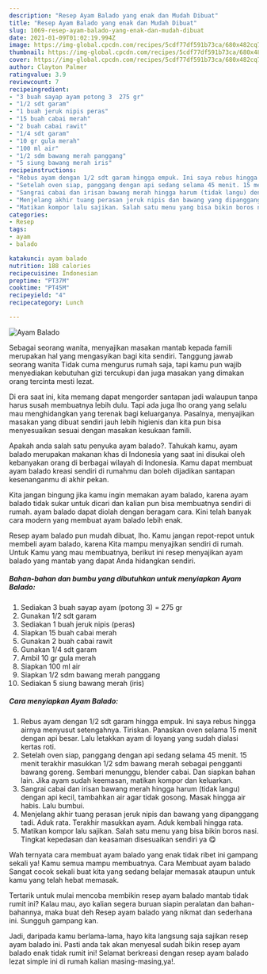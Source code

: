 ```yaml
---
description: "Resep Ayam Balado yang enak dan Mudah Dibuat"
title: "Resep Ayam Balado yang enak dan Mudah Dibuat"
slug: 1069-resep-ayam-balado-yang-enak-dan-mudah-dibuat
date: 2021-01-09T01:02:19.994Z
image: https://img-global.cpcdn.com/recipes/5cdf77df591b73ca/680x482cq70/ayam-balado-foto-resep-utama.jpg
thumbnail: https://img-global.cpcdn.com/recipes/5cdf77df591b73ca/680x482cq70/ayam-balado-foto-resep-utama.jpg
cover: https://img-global.cpcdn.com/recipes/5cdf77df591b73ca/680x482cq70/ayam-balado-foto-resep-utama.jpg
author: Clayton Palmer
ratingvalue: 3.9
reviewcount: 7
recipeingredient:
- "3 buah sayap ayam potong 3  275 gr"
- "1/2 sdt garam"
- "1 buah jeruk nipis peras"
- "15 buah cabai merah"
- "2 buah cabai rawit"
- "1/4 sdt garam"
- "10 gr gula merah"
- "100 ml air"
- "1/2 sdm bawang merah panggang"
- "5 siung bawang merah iris"
recipeinstructions:
- "Rebus ayam dengan 1/2 sdt garam hingga empuk. Ini saya rebus hingga airnya menyusut setengahnya. Tiriskan. Panaskan oven selama 15 menit dengan api besar. Lalu letakkan ayam di loyang yang sudah dialasi kertas roti."
- "Setelah oven siap, panggang dengan api sedang selama 45 menit. 15 menit terakhir masukkan 1/2 sdm bawang merah sebagai pengganti bawang goreng. Sembari menunggu, blender cabai. Dan siapkan bahan lain. Jika ayam sudah keemasan, matikan kompor dan keluarkan."
- "Sangrai cabai dan irisan bawang merah hingga harum (tidak langu) dengan api kecil, tambahkan air agar tidak gosong. Masak hingga air habis. Lalu bumbui."
- "Menjelang akhir tuang perasan jeruk nipis dan bawang yang dipanggang tadi. Aduk rata. Terakhir masukkan ayam. Aduk kembali hingga rata."
- "Matikan kompor lalu sajikan. Salah satu menu yang bisa bikin boros nasi. Tingkat kepedasan dan keasaman disesuaikan sendiri ya 😋"
categories:
- Resep
tags:
- ayam
- balado

katakunci: ayam balado 
nutrition: 188 calories
recipecuisine: Indonesian
preptime: "PT37M"
cooktime: "PT45M"
recipeyield: "4"
recipecategory: Lunch

---
```



![Ayam Balado](https://img-global.cpcdn.com/recipes/5cdf77df591b73ca/680x482cq70/ayam-balado-foto-resep-utama.jpg)

Sebagai seorang wanita, menyajikan masakan mantab kepada famili merupakan hal yang mengasyikan bagi kita sendiri. Tanggung jawab seorang  wanita Tidak cuma mengurus rumah saja, tapi kamu pun wajib menyediakan kebutuhan gizi tercukupi dan juga masakan yang dimakan orang tercinta mesti lezat.

Di era  saat ini, kita memang dapat mengorder santapan jadi walaupun tanpa harus susah membuatnya lebih dulu. Tapi ada juga lho orang yang selalu mau menghidangkan yang terenak bagi keluarganya. Pasalnya, menyajikan masakan yang dibuat sendiri jauh lebih higienis dan kita pun bisa menyesuaikan sesuai dengan masakan kesukaan famili. 



Apakah anda salah satu penyuka ayam balado?. Tahukah kamu, ayam balado merupakan makanan khas di Indonesia yang saat ini disukai oleh kebanyakan orang di berbagai wilayah di Indonesia. Kamu dapat membuat ayam balado kreasi sendiri di rumahmu dan boleh dijadikan santapan kesenanganmu di akhir pekan.

Kita jangan bingung jika kamu ingin memakan ayam balado, karena ayam balado tidak sukar untuk dicari dan kalian pun bisa membuatnya sendiri di rumah. ayam balado dapat diolah dengan beragam cara. Kini telah banyak cara modern yang membuat ayam balado lebih enak.

Resep ayam balado pun mudah dibuat, lho. Kamu jangan repot-repot untuk membeli ayam balado, karena Kita mampu menyajikan sendiri di rumah. Untuk Kamu yang mau membuatnya, berikut ini resep menyajikan ayam balado yang mantab yang dapat Anda hidangkan sendiri.

<!--inarticleads1-->

##### Bahan-bahan dan bumbu yang dibutuhkan untuk menyiapkan Ayam Balado:

1. Sediakan 3 buah sayap ayam (potong 3) = 275 gr
1. Gunakan 1/2 sdt garam
1. Sediakan 1 buah jeruk nipis (peras)
1. Siapkan 15 buah cabai merah
1. Gunakan 2 buah cabai rawit
1. Gunakan 1/4 sdt garam
1. Ambil 10 gr gula merah
1. Siapkan 100 ml air
1. Siapkan 1/2 sdm bawang merah panggang
1. Sediakan 5 siung bawang merah (iris)




<!--inarticleads2-->

##### Cara menyiapkan Ayam Balado:

1. Rebus ayam dengan 1/2 sdt garam hingga empuk. Ini saya rebus hingga airnya menyusut setengahnya. Tiriskan. Panaskan oven selama 15 menit dengan api besar. Lalu letakkan ayam di loyang yang sudah dialasi kertas roti.
1. Setelah oven siap, panggang dengan api sedang selama 45 menit. 15 menit terakhir masukkan 1/2 sdm bawang merah sebagai pengganti bawang goreng. Sembari menunggu, blender cabai. Dan siapkan bahan lain. Jika ayam sudah keemasan, matikan kompor dan keluarkan.
1. Sangrai cabai dan irisan bawang merah hingga harum (tidak langu) dengan api kecil, tambahkan air agar tidak gosong. Masak hingga air habis. Lalu bumbui.
1. Menjelang akhir tuang perasan jeruk nipis dan bawang yang dipanggang tadi. Aduk rata. Terakhir masukkan ayam. Aduk kembali hingga rata.
1. Matikan kompor lalu sajikan. Salah satu menu yang bisa bikin boros nasi. Tingkat kepedasan dan keasaman disesuaikan sendiri ya 😋




Wah ternyata cara membuat ayam balado yang enak tidak ribet ini gampang sekali ya! Kamu semua mampu membuatnya. Cara Membuat ayam balado Sangat cocok sekali buat kita yang sedang belajar memasak ataupun untuk kamu yang telah hebat memasak.

Tertarik untuk mulai mencoba membikin resep ayam balado mantab tidak rumit ini? Kalau mau, ayo kalian segera buruan siapin peralatan dan bahan-bahannya, maka buat deh Resep ayam balado yang nikmat dan sederhana ini. Sungguh gampang kan. 

Jadi, daripada kamu berlama-lama, hayo kita langsung saja sajikan resep ayam balado ini. Pasti anda tak akan menyesal sudah bikin resep ayam balado enak tidak rumit ini! Selamat berkreasi dengan resep ayam balado lezat simple ini di rumah kalian masing-masing,ya!.

